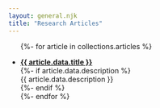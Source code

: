 ```yaml
---
layout: general.njk
title: "Research Articles"
---
```


<ul>

{%- for article in collections.articles %}
<li>
  <div>
    <strong><a href="{{ article.url }}">{{ article.data.title }}</a></strong></div>
  {%- if article.data.description %}
  <div>{{ article.data.description }}</div>
  {%- endif %}
</li>
{%- endfor %}

</ul>